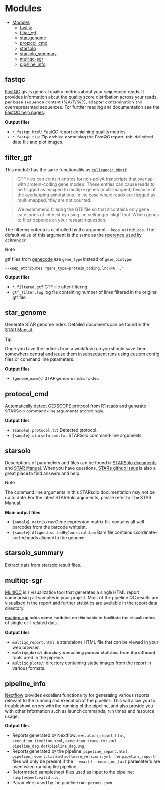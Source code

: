 # Modules

- [Modules](#modules)
  - [fastqc](#fastqc)
  - [filter_gtf](#filter_gtf)
  - [star_genome](#star_genome)
  - [protocol_cmd](#protocol_cmd)
  - [starsolo](#starsolo)
  - [starsolo_summary](#starsolo_summary)
  - [multiqc-sgr](#multiqc-sgr)
  - [pipeline_info](#pipeline_info)

## fastqc

[FastQC](http://www.bioinformatics.babraham.ac.uk/projects/fastqc/) gives general quality metrics about your sequenced reads. It provides information about the quality score distribution across your reads, per base sequence content (%A/T/G/C), adapter contamination and overrepresented sequences. For further reading and documentation see the [FastQC help pages](http://www.bioinformatics.babraham.ac.uk/projects/fastqc/Help/).

**Output files**

- `*_fastqc.html`: FastQC report containing quality metrics.
- `*_fastqc.zip`: Zip archive containing the FastQC report, tab-delimited data file and plot images.

## filter_gtf

This module has the same functionality as [`cellranger mkgtf`](https://kb.10xgenomics.com/hc/en-us/articles/360002541171-What-criteria-should-I-use-with-the-mkgtf-tool-when-making-a-custom-reference-for-Cell-Ranger)

> GTF files can contain entries for non-polyA transcripts that overlap with protein-coding gene models. These entries can cause reads to be flagged as mapped to multiple genes (multi-mapped) because of the overlapping annotations. In the case where reads are flagged as multi-mapped, they are not counted.

> We recommend filtering the GTF file so that it contains only gene categories of interest by using the cellranger mkgtf tool. Which genes to filter depends on your research question.

The filtering criteria is controlled by the argument `--keep_attributes`. The default value of this argument is the same as the [reference used by cellranger](https://support.10xgenomics.com/single-cell-gene-expression/software/release-notes/build#grch38_3.0.0)

> [!NOTE]
> gtf files from [genecode](https://www.gencodegenes.org/) use `gene_type` instead of `gene_biotype`.
>
> ```
> --keep_attributes "gene_type=protein_coding,lncRNA..."
> ```

**Output files**

- `*.filtered.gtf` GTF file after filtering.
- `gtf_filter.log` log file containing number of lines filtered in the original gtf file.

## star_genome

Generate STAR genome index. Detailed documents can be found in the [STAR Manual](https://github.com/alexdobin/STAR/blob/master/doc/STARmanual.pdf).

> [!TIP]
> Once you have the indices from a workflow run you should save them somewhere central and reuse them in subsequent runs using custom config files or command line parameters.

**Output files**

- `{genome_name}/` STAR genome index folder.

## protocol_cmd

Automatically detect [GEXSCOPE protocol](../assets/protocols.json) from R1 reads and generate STARSolo command-line arguments accordingly.

**Output files**

- `{sample}.protocol.txt` Detected protocol.
- `{sample}.starsolo_cmd.txt` STARSolo command-line arguments.

## starsolo

Descriptions of parameters and files can be found in [STARSolo documents](https://github.com/alexdobin/STAR/blob/master/docs/STARsolo.md) and [STAR Manual](https://github.com/alexdobin/STAR/blob/master/doc/STARmanual.pdf).
When you have questions, [STAR’s github issue](https://github.com/alexdobin/STAR/issues) is also a great place to find answers and help.

> [!NOTE]
> The command line arguments in this STARsolo documentation may not be up to date. For the latest STARSolo arguments, please refer to The STAR Manual.

**Main output files**

- `{sample}.matrix/raw` Gene expression matrix file contains all well barcodes from the barcode whitelist.
- `{sample}.Aligned.sortedByCoord.out.bam` Bam file contains coordinate-sorted reads aligned to the genome.

## starsolo_summary

Extract data from starsolo result files.

## multiqc-sgr

[MultiQC](http://multiqc.info) is a visualization tool that generates a single HTML report summarising all samples in your project. Most of the pipeline QC results are visualised in the report and further statistics are available in the report data directory.

[multiqc-sgr](https://pypi.org/project/multiqc-sgr/) adds some modules on this basis to facilitate the visualization of single cell-related data.

**Output files**

- `multiqc_report.html`: a standalone HTML file that can be viewed in your web browser.
- `multiqc_data/`: directory containing parsed statistics from the different tools used in the pipeline.
- `multiqc_plots/`: directory containing static images from the report in various formats.

## pipeline_info

[Nextflow](https://www.nextflow.io/docs/latest/tracing.html) provides excellent functionality for generating various reports relevant to the running and execution of the pipeline. This will allow you to troubleshoot errors with the running of the pipeline, and also provide you with other information such as launch commands, run times and resource usage.

**Output files**

- Reports generated by Nextflow: `execution_report.html`, `execution_timeline.html`, `execution_trace.txt` and `pipeline_dag.dot`/`pipeline_dag.svg`.
- Reports generated by the pipeline: `pipeline_report.html`, `pipeline_report.txt` and `software_versions.yml`. The `pipeline_report*` files will only be present if the `--email` / `--email_on_fail` parameter's are used when running the pipeline.
- Reformatted samplesheet files used as input to the pipeline: `samplesheet.valid.csv`.
- Parameters used by the pipeline run: `params.json`.
